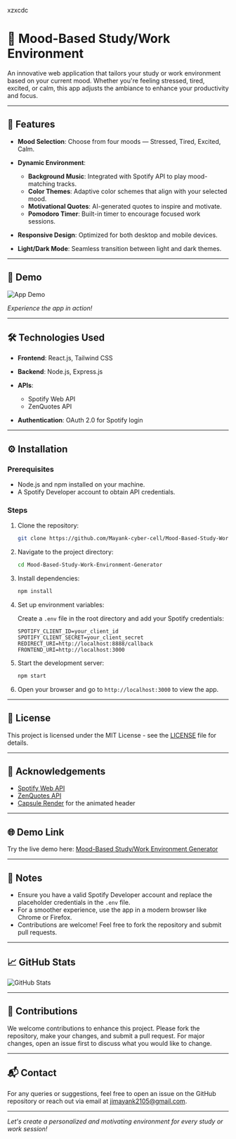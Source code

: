 xzxcdc

# 🌟 Mood-Based Study/Work Environment 

An innovative web application that tailors your study or work environment based on your current mood. Whether you're feeling stressed, tired, excited, or calm, this app adjusts the ambiance to enhance your productivity and focus.

---

## 🚀 Features

* **Mood Selection**: Choose from four moods — Stressed, Tired, Excited, Calm.
* **Dynamic Environment**:

  * **Background Music**: Integrated with Spotify API to play mood-matching tracks.
  * **Color Themes**: Adaptive color schemes that align with your selected mood.
  * **Motivational Quotes**: AI-generated quotes to inspire and motivate.
  * **Pomodoro Timer**: Built-in timer to encourage focused work sessions.
* **Responsive Design**: Optimized for both desktop and mobile devices.
* **Light/Dark Mode**: Seamless transition between light and dark themes.

---

## 🎥 Demo

![App Demo](https://github.com/Mayank-cyber-cell/Mood-Based-Study-Work-Environment-Generator/blob/main/assets/demo.gif)

*Experience the app in action!*

---

## 🛠️ Technologies Used

* **Frontend**: React.js, Tailwind CSS
* **Backend**: Node.js, Express.js
* **APIs**:

  * Spotify Web API
  * ZenQuotes API
* **Authentication**: OAuth 2.0 for Spotify login

---

## ⚙️ Installation

### Prerequisites

* Node.js and npm installed on your machine.
* A Spotify Developer account to obtain API credentials.

### Steps

1. Clone the repository:

   ```bash
   git clone https://github.com/Mayank-cyber-cell/Mood-Based-Study-Work-Environment-Generator.git
   ```

2. Navigate to the project directory:

   ```bash
   cd Mood-Based-Study-Work-Environment-Generator
   ```

3. Install dependencies:

   ```bash
   npm install
   ```

4. Set up environment variables:

   Create a `.env` file in the root directory and add your Spotify credentials:

   ```
   SPOTIFY_CLIENT_ID=your_client_id
   SPOTIFY_CLIENT_SECRET=your_client_secret
   REDIRECT_URI=http://localhost:8888/callback
   FRONTEND_URI=http://localhost:3000
   ```

5. Start the development server:

   ```bash
   npm start
   ```

6. Open your browser and go to `http://localhost:3000` to view the app.

---

## 📄 License

This project is licensed under the MIT License - see the [LICENSE](LICENSE) file for details.

---

## 📢 Acknowledgements

* [Spotify Web API](https://developer.spotify.com/documentation/web-api/)
* [ZenQuotes API](https://zenquotes.io/)
* [Capsule Render](https://capsule-render.vercel.app/) for the animated header

---

## 🌐 Demo Link

Try the live demo here: [Mood-Based Study/Work Environment Generator](https://mood-based-study-work-environment.netlify.app/)

---


## 📌 Notes

* Ensure you have a valid Spotify Developer account and replace the placeholder credentials in the `.env` file.
* For a smoother experience, use the app in a modern browser like Chrome or Firefox.
* Contributions are welcome! Feel free to fork the repository and submit pull requests.

---

## 📈 GitHub Stats

![GitHub Stats](https://github-readme-stats.vercel.app/api?username=Mayank-cyber-cell\&show_icons=true\&theme=radical)

---

## 🌟 Contributions

We welcome contributions to enhance this project. Please fork the repository, make your changes, and submit a pull request. For major changes, open an issue first to discuss what you would like to change.

---

## 📬 Contact

For any queries or suggestions, feel free to open an issue on the GitHub repository or reach out via email at [jimayank2105@gmail.com](mailto:jimayank2105@gmail.com).

---

*Let's create a personalized and motivating environment for every study or work session!*
